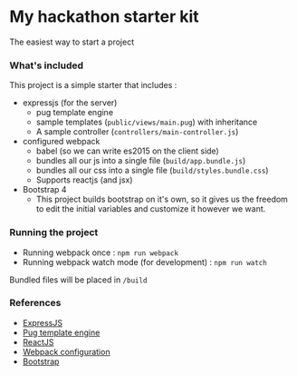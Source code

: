 # My hackathon starter kit
The easiest way to start a project
  
  
### What's included
This project is a simple starter that includes :  
* expressjs (for the server)
  * pug template engine
  * sample templates (`public/views/main.pug`) with inheritance
  * A sample controller (`controllers/main-controller.js`)
* configured webpack
  * babel (so we can write es2015 on the client side)
  * bundles all our js into a single file (`build/app.bundle.js`)
  * bundles all our css into a single file (`build/styles.bundle.css`)
  * Supports reactjs (and jsx)
* Bootstrap 4
  * This project builds bootstrap on it's own, so it gives us the freedom to edit the initial variables and customize it however we want.
  
### Running the project  
* Running webpack once : `npm run webpack`  
* Running webpack watch mode (for development) : `npm run watch`
  
Bundled files will be placed in `/build`  
  
### References  
* [ExpressJS](expressjs.com)
* [Pug template engine](https://pugjs.org/)
* [ReactJS](https://facebook.github.io/react/docs/installation.html#adding-react-to-an-existing-application)
* [Webpack configuration](https://webpack.js.org/guides/)
* [Bootstrap](http://getbootstrap.com/docs/4.0/getting-started/webpack/)
